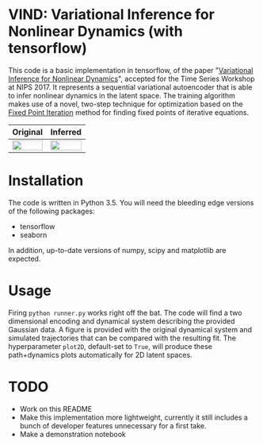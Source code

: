 # VIND: Variational Inference for Nonlinear Dynamics (with tensorflow)

This code is a basic implementation in tensorflow, of the paper "[Variational Inference for Nonlinear Dynamics](https://github.com/dhernandd/vind/blob/master/paper/nips_workshop.pdf)", accepted for the Time Series Workshop at NIPS 2017. It represents a sequential variational autoencoder that is able to infer nonlinear dynamics in the latent space. The training algorithm makes use of a novel, two-step technique for optimization based on the [Fixed Point Iteration](https://en.wikipedia.org/wiki/Fixed-point_iteration) method for finding fixed points of iterative equations.

| Original | Inferred |
|-----------|----------|
|<img src="https://github.com/dhernandd/vind/blob/master/data/gaussian/quiver_plot.png" width="100%" /> | <img src="https://github.com/dhernandd/vind/blob/master/data/gaussian/qplot260.png" width="100%" /> |


# Installation

The code is written in Python 3.5. You will need the bleeding edge versions of the following packages:

- tensorflow
- seaborn

In addition, up-to-date versions of numpy, scipy and matplotlib are expected.

# Usage

Firing `python runner.py` works right off the bat. The code will find a two dimensional encoding and dynamical system describing the provided Gaussian data. A figure is provided with the original dynamical system and simulated trajectories that can be compared with the resulting fit. The hyperparameter `plot2D`, default-set to `True`, will produce these path+dynamics plots automatically for 2D latent spaces.

# TODO

* Work on this README
* Make this implementation more lightweight, currently it still includes a bunch of developer features unnecessary for a first take.
* Make a demonstration notebook
